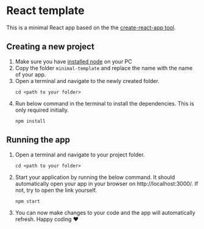 # React template
This is a minimal React app based on the the [create-react-app tool](https://create-react-app.dev/).

## Creating a new project
1. Make sure you have [installed node](https://nodejs.org/en/download) on your PC
2. Copy the folder `minimal-template` and replace the name with the name of your app.
3. Open a terminal and navigate to the newly created folder. 
    ``` shell
    cd <path to your folder>
    ``` 
4. Run below command in the terminal to install the dependencies. This is only required initially.
    ``` shell
    npm install
    ```

## Running the app
1. Open a terminal and navigate to your project folder. 
    ``` shell
    cd <path to your folder>
    ``` 
2. Start your application by running the below command. It should automatically open your app in your browser on http://localhost:3000/. If not, try to open the link yourself.
    ``` shell
    npm start
    ```
3. You can now make changes to your code and the app will automatically refresh. Happy coding :heart:
